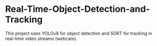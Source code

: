 # Real-Time-Object-Detection-and-Tracking
This project uses YOLOv8 for object detection and SORT for tracking in real-time video streams (webcam).
